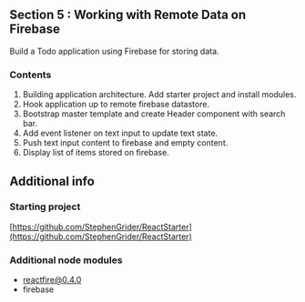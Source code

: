 ## Section 5 : Working with Remote Data on Firebase

Build a Todo application using Firebase for storing data.

### Contents

1. Building application architecture. Add starter project and install modules.
2. Hook application up to remote firebase datastore.
3. Bootstrap master template and create Header component with search bar.
4. Add event listener on text input to update text state.
5. Push text input content to firebase and empty content.
6. Display list of items stored on firebase.

## Additional info

### Starting project

[https://github.com/StephenGrider/ReactStarter](https://github.com/StephenGrider/ReactStarter)

### Additional node modules

- reactfire@0.4.0
- firebase
